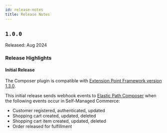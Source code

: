 ```yaml
---
id: release-notes
title: Release Notes
---
```


## `1.0.0`

Released: Aug 2024

### Release Highlights

#### Initial Release

The Composer plugin is compatible with [Extension Point Framework version 1.3.0](https://documentation.elasticpath.com/extension-framework/versions.html).

This initial release sends webhook events to [Elastic Path Composer](https://elasticpath.dev/docs/composer) when the following events occur in Self-Managed Commerce:

- Customer registered, authenticated, updated
- Shopping cart created, updated, deleted
- Shopping cart item created, updated, deleted
- Order released for fulfillment
